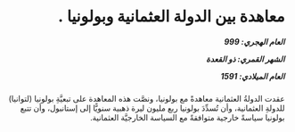<h1 dir="rtl">معاهدة بين الدولة العثمانية وبولونيا .</h1>

<h5 dir="rtl">العام الهجري:  999

الشهر القمري: ذو القعدة

العام الميلادي: 1591</h5>

<p dir="rtl">عقدت الدولةُ العثمانية معاهدةً مع بولونيا، ونصَّت هذه المعاهدة على تبعيَّةِ بولونيا (لتوانيا) للدولةِ العثمانية، وأن تُسدِّدَ بولونيا ربع مليون ليرة ذهبية سنويًّا إلى إستانبول، وأن تتبع بولونيا سياسةً خارجية متوافقةً مع السياسة الخارجيَّة العثمانية.</p></br>
